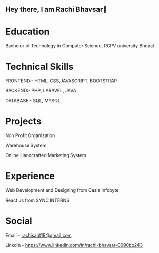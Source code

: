 ## Hey there, I am Rachi Bhavsar👋


# Education

Bachelor of Technology in Computer Science, RGPV university Bhopal 


# Technical Skills 

FRONTEND:- HTML, CSS,JAVASCRIPT, BOOTSTRAP

BACKEND:- PHP, LARAVEL, JAVA

DATABASE:- SQL, MYSQL

# Projects

Non Profit Organization

Warehouse System

Online Handcrafted Marketing System


# Experience

Web Development and Designing from Oasis Infobyte

React Js from SYNC INTERNS




# Social

Email - rachisant18@gmail.com

Linkdin - https://www.linkedin.com/in/rachi-bhavsar-0090bb243

<!--
**RachiBhavsar/RachiBhavsar** is a ✨ _special_ ✨ repository because its `README.md` (this file) appears on your GitHub profile.

Here are some ideas to get you started:

- 🔭 I’m currently working on ...
- 🌱 I’m currently learning ...
- 👯 I’m looking to collaborate on ...
- 🤔 I’m looking for help with ...
- 💬 Ask me about ...
- 📫 How to reach me: ...
- 😄 Pronouns: ...
- ⚡ Fun fact: ...
-->
